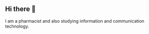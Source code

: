 ## Hi there 👋

I am a pharmacist and also studying information and communication technology.

<!--
**hennakauppinen/hennakauppinen** is a ✨ _special_ ✨ repository because its `README.md` (this file) appears on your GitHub profile.

![dog]("C:\Users\Henna\Sample\IMG_20250905_195054.jpg") ei toimi

Here are some ideas to get you started:

- 🔭 I’m currently working on ...
- 🌱 I’m currently learning ...
- 👯 I’m looking to collaborate on ...
- 🤔 I’m looking for help with ...
- 💬 Ask me about ...
- 📫 How to reach me: ...
- 😄 Pronouns: ...
- ⚡ Fun fact: ...
-->
